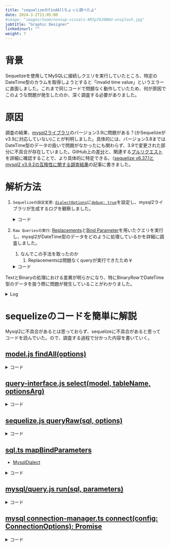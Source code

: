```yaml
---
title: "sequelizeのfindAllちょっと調べたよ"
date: 2024-3-2T11:05:00
#image: "images/team/nonsap-visuals-kMJp7620W6U-unsplash.jpg"
jobtitle: "Graphic Designer"
linkedinurl: ""
weight: 7
---
```



# 背景

Sequelizeを使用してMySQLに接続しクエリを実行していたところ、特定のDateTime型のカラムを取得しようとすると「invalid time value」というエラーに直面しました。これまで同じコードで問題なく動作していたため、何が原因でこのような問題が発生したのか、深く調査する必要がありました。

# 原因

調査の結果、[mysql2ライブラリ](https://www.npmjs.com/package/mysql2)のバージョン3.9に問題がある？(かSequelizeがv3.9に対応していない)ことが判明しました。具体的には、バージョン3.8まではDateTime型のデータの扱いで問題がなかったにも関わらず、3.9で変更された部分に不具合が存在していました。GitHub上の[差分](https://github.com/sidorares/node-mysql2/compare/v3.8.0...v3.9.0)と、関連する[プルリクエスト](https://github.com/sidorares/node-mysql2/pull/2398)を詳細に確認することで、より具体的に特定できる。（[sequelize v6.37.1とmysql2 v3.9.2の互換性に関する調査結果](/learning/sequelize-v6-37-1-mysql2-v3-9-2-compatibility/)の記事に書きました。

# 解析方法

1. `Sequelizeの設定変更`: [`dialectOptions`](https://sequelize.org/docs/v6/other-topics/dialect-specific-things/#mysql)に[`debug: true`](https://sidorares.github.io/node-mysql2/docs/examples/connections/create-pool#pooloptions)を設定し、mysql2ライブラリが生成するログを観察しました。

    <details>
    <summary>コード</summary>

      ```javascript
        const sequelize = new Sequelize(
            '[databaseName]',
            '[userId]',
            '[password]', 
            {
                host: db_host,
                dialect: 'mysql',
                timezone: '+09:00',
                benchmark: true,
                dialectOptions: {
                  debug : true
                }
          });
      ```
    </details>

2. `Raw Queriesの実行`: [Replacements](https://sequelize.org/docs/v6/core-concepts/raw-queries/#replacements)と[Bind Parameter](https://sequelize.org/docs/v6/core-concepts/raw-queries/#bind-parameter)を用いたクエリを実行し、mysql2がDateTime型のデータをどのように処理しているかを詳細に調査しました。
   1. なんでこの手法を取ったのか
      1. Replacementsは問題なくqueryが実行できたため￥

    <details>
    <summary>コード</summary>

      ```javascript
        // Replacements
        await sequelize.query(
          'SELECT callAt FROM calls WHERE status = ?',
          {
            replacements: ['active'],
            type: QueryTypes.SELECT
          }
        );

        // bind
        await sequelize.query(
          'SELECT callAt FROM calls WHERE status = $1',
          {
            bind: ['active'],
            type: QueryTypes.SELECT
          }
        );
      ```
    </details>

TextとBinaryの処理における差異が明らかになり、特にBinaryRowでDateTime型のデータを扱う際に問題が発生していることがわかりました。
<details>
<summary>Log</summary>

  ```javascript

  // Replacementsで実行した時のdatetime型の処理内容
  (function () {
    return class TextRow {
      constructor(fields) {
        const _this = this;
        for(let i=0; i<fields.length; ++i) {
          this[`wrap${i}`] = wrap(fields[i], _this);
        }
      }
      next(packet, fields, options) {
        this.packet = packet;
        const result = {};
        // "callAt": DATETIME
        result["callAt"] = options.typeCast(this.wrap0, function() { return packet.parseDateTime('+09:00') });
        return result;
      }
    };
  })()

  // bindで実行した時のdatetime型の処理内容
  (function(){
    return class BinaryRow {
      constructor() {
      }
      next(packet, fields, options) {
        const result = {};
        packet.readInt8();
        const nullBitmaskByte0 = packet.readInt8();
        // "callAt": DATETIME
        const fieldWrapper0 = wrap(fields[0], packet);
        if (nullBitmaskByte0 & 4)
        result["callAt"] = null;
        else {
          result["callAt"] = options.typeCast(fieldWrapper0, function() { return packet.readDateTime('+09:00'); });
        }
        return result;
      }
    };
  })()
  ```
</details>


# sequelizeのコードを簡単に解説

Mysql2に不具合があるとは思っておらず、sequelizeに不具合があると思って
コードを読んでいた。ので、調査する過程で分かった内容を書いていく。

## [model.js findAll(options)](https://github.com/sequelize/sequelize/blob/48181ced0e94577f19ed838b29a953602e631888/packages/core/src/model.js#L1343)

<details>
<summary>コード</summary>

```javascript
static async findAll(options) {
  if (options !== undefined && !isPlainObject(options)) {
    throw new sequelizeErrors.QueryError(
      'The argument passed to findAll must be an options object, use findByPk if you wish to pass a single primary key value',
    );
  }

  if (
    options !== undefined &&
    options.attributes &&
    !Array.isArray(options.attributes) &&
    !isPlainObject(options.attributes)
  ) {
    throw new sequelizeErrors.QueryError(
        'The attributes option must be an array of column names or an object',
    );
  }

  // optionsパラメータで
  // 無効なOptionが指定されていないか警告を出す
  const modelDefinition = this.modelDefinition;
  this._warnOnInvalidOptions(options, Object.keys(modelDefinition.attributes));

  const tableNames = {};
  tableNames[this.table] = true;
  options = cloneDeep(options) ?? {};

  setTransactionFromCls(options, this.sequelize);

  // デフォルトオプションを設定
  // optionsでnullやundefineの場合、初期値を設定する。（設定されている項目は何もしない
  defaultsLodash(options, { hooks: true, model: this });

  options.rejectOnEmpty = Object.hasOwn(options, 'rejectOnEmpty')
    ? options.rejectOnEmpty
    : this.options.rejectOnEmpty;

  this._conformIncludes(options, this);
  this._injectScope(options);

  if (options.hooks) {
    await this.hooks.runAsync('beforeFind', options);
    this._conformIncludes(options, this);
  }

  // Attributeにexcludeやincludeに設定されている項目を精査する
  /*
  前提:
    export class User extends Model {
      @Attribute(DataTypes.INTEGER)
      @PrimaryKey
      @AutoIncrement
      id;

      @Attribute(DataTypes.STRING)
      @NotNull
      username; // 'username' 属性を追加

      @Attribute(DataTypes.STRING)
      @NotNull
      password; // 'password' 属性を追加

      @Attribute(DataTypes.STRING)
      @NotNull
      email; // 'email' 属性を追加

      @Attribute(DataTypes.DATE)
      createdAt; // 'createdAt' 属性を追加
    }
  呼び出し方:
    User.findAll(.findAll({
      attributes: {
        exclude: ['password', 'createdAt'],
        include: ['email', 'profilePicture']
      }
    }))の時_expandAttributesは動く
  input:
    let options = {
      attributes: {
        exclude: ['password', 'createdAt'],
        include: ['email', 'profilePicture']
      }
    };
  output:
    options = {
      attributes: ['id', 'username', 'email', 'profilePicture']
    };
  */
  this._expandAttributes(options);

  this._expandIncludeAll(options, options.model);

  if (options.hooks) {
    await this.hooks.runAsync('beforeFindAfterExpandIncludeAll', options);
  }

  // 仮想属性を持つAttributesが含まれる場合、対象ととなるAttributeをSelectのColumnに含める
  // 仮想属性に関連する実属性がクエリに含まれるようにする
  // https://sequelize.org/docs/v6/core-concepts/getters-setters-virtuals/#virtual-fields
  options.originalAttributes = this._injectDependentVirtualAttributes(options.attributes);

  // joinが必要な場合、設定を行う
  if (options.include) {
    options.hasJoin = true;
    _validateIncludedElements(options, tableNames);

    if (
      options.attributes &&
      !options.raw &&
      this.primaryKeyAttribute &&
      !options.attributes.includes(this.primaryKeyAttribute) &&
      (!options.group || !options.hasSingleAssociation || options.hasMultiAssociation)
    ) {
      options.attributes = [this.primaryKeyAttribute].concat(options.attributes);
    }
  }

  // attributesが未設定の場合、モデル定義から取得
  if (!options.attributes) {
    options.attributes = Array.from(modelDefinition.attributes.keys());
    options.originalAttributes = this._injectDependentVirtualAttributes(options.attributes);
  }

  mapFinderOptions(options, this);

  options = this._paranoidClause(this, options);

  if (options.hooks) {
    await this.hooks.runAsync('beforeFindAfterOptions', options);
  }

  const selectOptions = { ...options, tableNames: Object.keys(tableNames) };
  // - ModelからSQL構築および実行をしています。
  const results = await this.queryInterface.select(this, this.table, selectOptions);

  if (options.hooks) {
    await this.hooks.runAsync('afterFind', results, options);
  }

  if (isEmpty(results) && options.rejectOnEmpty) {
    if (typeof options.rejectOnEmpty === 'function') {
      throw new options.rejectOnEmpty();
    }

    if (typeof options.rejectOnEmpty === 'object') {
      throw options.rejectOnEmpty;
    }

    throw new sequelizeErrors.EmptyResultError();
  }

  // インクルード関連をいい感じにマッピングしてModelに詰める
  return await Model._findSeparate(results, options);
}

```

</details>

## [query-interface.js select(model, tableName, optionsArg)](https://github.com/sequelize/sequelize/blob/8b1f73ade0251a9ff5a9f76ddbc77dfe75003335/packages/core/src/dialects/abstract/query-interface.js#L566-L567)


<details>
<summary>コード</summary>

```javascript

  async select(model, tableName, optionsArg) {
    const minifyAliases = optionsArg.minifyAliases ?? this.sequelize.options.minifyAliases;
    const options = { ...optionsArg, type: QueryTypes.SELECT, model, minifyAliases };

  /**
   * この関数は、指定されたモデルとテーブル名を使用してSELECTクエリを実行します。
   * Sequelizeのクエリ生成機能を利用して、データベースからデータを取得します。
   * 
   * - Model Queryの例:
   *   `User.findAll()`は内部的に`SELECT id, username, email FROM Users`というSQLクエリに展開されます。
   * 
   * - Replacementsの使用例:
   *   `sequelize.query('SELECT * FROM users WHERE username = :username', {replacements: { username: 'john' }})`
   *   これにより、生成されるSQLは`SELECT * FROM Users WHERE username = 'john'`となります。
   *   Replacementsは、クエリ内のプレースホルダを安全に置換します。
   * 
   * - Bindの使用例:
   *   `sequelize.query('SELECT * FROM users WHERE username = $1', {bind: ['john']})`
   *   こちらでは、生成されるSQLは`SELECT * FROM Users WHERE username = $1`となり、
   *   `$1`は`bind`配列の最初の要素に置き換えられます。
   * 
   * replacementsはQueryGeneratorによって処理されますが、bindはQueryRawによって直接処理されます。
   */
    const sql = this.queryGenerator.selectQuery(tableName, options, model);

    // unlike bind, replacements are handled by QueryGenerator, not QueryRaw
    delete options.replacements;

    /**
     * `sequelize.queryRaw`メソッドを使用してSQLクエリを実行します。
     * 
     * `bind`の値は、クエリ実行時にプレースホルダーと置き換えられ、
     * このプロセスはデータベースドライバ（例：mysql2）によって管理されます。
     * 
     * データベースからのクエリ結果を返します。
     */
    return await this.sequelize.queryRaw(sql, options);
  }
```


</details>

## [sequelize.js queryRaw(sql, options)](https://github.com/sequelize/sequelize/blob/8b1f73ade0251a9ff5a9f76ddbc77dfe75003335/packages/core/src/sequelize.js#L638-L639)


<details>
<summary>コード</summary>

```javascript

  async queryRaw(sql, options) {
    /*省略*/

    options = { ...this.options.query, ...options, bindParameterOrder: null };

    let bindParameters;
    if (options.bind != null) {
      /*省略*/
      const mappedResult = mapBindParameters(sql, this.dialect);
      /*省略*/

      sql = mappedResult.sql;

      // used by dialects that support "INOUT" parameters to map the OUT parameters back the the name the dev used.
      options.bindParameterOrder = mappedResult.bindOrder;
      if (mappedResult.bindOrder == null) {
        bindParameters = options.bind;
      } else {
        bindParameters = mappedResult.bindOrder.map(key => {
          if (isBindArray) {
            return options.bind[key - 1];
          }

          return options.bind[key];
        });
      }
    }

    /*省略*/
    
    return await retry(async () => {
      /*省略*/

      // 実際にクエリを実行する。方言に応じたクエリ実装を使う
      // 例: MySQLならMySqlQueryをインスタンス化(https://github.com/sequelize/sequelize/blob/8b1f73ade0251a9ff5a9f76ddbc77dfe75003335/packages/core/src/dialects/mysql/query.js#L21-L22)
      // dialectをどれを使うかは、Sequelizeのインスタンス生成の時のdialectで決まります。(https://github.com/sequelize/sequelize/blob/8b1f73ade0251a9ff5a9f76ddbc77dfe75003335/packages/core/src/sequelize.js#L341-L342)
      /*
        const sequelize = new Sequelize(
            '[databaseName]',
            '[userId]',
            '[password]', 
            {
                host: db_host,
                dialect: 'mysql',
                timezone: '+09:00',
                benchmark: true,
                dialectOptions: {
                  debug : true
                }
          });
      */
      const query = new this.dialect.Query(connection, this, options);

      try {
        /*省略*/
        // クエリを走らせる
        return await query.run(sql, bindParameters, { minifyAliases: options.minifyAliases });
      } finally {
        /*省略*/
      }
    }, retryOptions);
  }

```

</details>

## [sql.ts mapBindParameters](https://github.com/sequelize/sequelize/blob/abca55ee52d959f95c98dc7ae8b8162005536d05/packages/core/src/utils/sql.ts#L316-L317)
 - [MysqlDialect](https://github.com/sequelize/sequelize/blob/abca55ee52d959f95c98dc7ae8b8162005536d05/packages/core/src/dialects/mysql/index.ts#L17-L18)


<details>
<summary>コード</summary>

```javascript

export function mapBindParameters(
  sqlString: string,
  dialect: AbstractDialect, // MysqlDialectとか
): {
  sql: string;
  bindOrder: string[] | null;
  parameterSet: Set<string>;
} {
  // バインドパラメータがクエリ内で出現する順序を追跡する配列
  const parameterCollector = dialect.createBindCollector();
  // クエリに含まれるすべてのバインドパラメータの名前の集合
  const parameterSet = new Set<string>();

  const newSql = mapBindParametersAndReplacements(
    sqlString,
    dialect,
    undefined,
    foundBindParamName => {
      parameterSet.add(foundBindParamName);

      return parameterCollector.collect(foundBindParamName);
    },
  );

  return { sql: newSql, bindOrder: parameterCollector.getBindParameterOrder(), parameterSet };
}

```

</details>

## [mysql/query.js run(sql, parameters)](https://github.com/sequelize/sequelize/blob/8b1f73ade0251a9ff5a9f76ddbc77dfe75003335/packages/core/src/dialects/mysql/query.js#L26-L27)


<details>
<summary>コード</summary>

```javascript

  async run(sql, parameters) {
    this.sql = sql;
    // connectionはconnection-manager.tsでインスタンス生成されたもの
    const { connection, options } = this;

    const showWarnings = this.sequelize.options.showWarnings || options.showWarnings;

    // log出力
    const complete = this._logQuery(sql, debug, parameters);

    if (parameters) {
      debug('parameters(%j)', parameters);
    }

    let results;

    try {
      if (parameters && parameters.length > 0) {
        results = await new Promise((resolve, reject) => {
          connection
            .execute(sql, parameters, (error, result) => (error ? reject(error) : resolve(result)))
            .setMaxListeners(100);
        });
      } else {
        results = await new Promise((resolve, reject) => {
          connection
            .query({ sql }, (error, result) => (error ? reject(error) : resolve(result)))
            .setMaxListeners(100);
        });
      }
    } catch (error) {
      /*
        Exception発生したときはrollbackしてLog出力
      */
      if (options.transaction && error.errno === ER_DEADLOCK) {
        // MySQL automatically rolls-back transactions in the event of a deadlock.
        // However, we still initiate a manual rollback to ensure the connection gets released - see #13102.
        try {
          await options.transaction.rollback();
        } catch {
          // Ignore errors - since MySQL automatically rolled back, we're
          // not that worried about this redundant rollback failing.
        }
      }

      error.sql = sql;
      error.parameters = parameters;
      throw this.formatError(error);
    } finally {
      complete();
    }

    /*省略*/

    return this.formatResults(results);
  }

```

</details>


## [mysql connection-manager.ts connect(config: ConnectionOptions): Promise<MySqlConnection>](https://github.com/sequelize/sequelize/blob/8b1f73ade0251a9ff5a9f76ddbc77dfe75003335/packages/core/src/dialects/mysql/connection-manager.ts#L74-L75)


<details>
<summary>コード</summary>


```javascript
async connect(config: ConnectionOptions): Promise<MySqlConnection> {
    assert(typeof config.port === 'number', 'port has not been normalized');

    const connectionConfig: MySqlConnectionOptions = {
      bigNumberStrings: false,
      supportBigNumbers: true,
      flags: ['-FOUND_ROWS'],
      // SequelizeのdialectOptionsをそのまま設定する。つまりmysql2 MySqlConnectionOptionsを設定できる！ここ重要
      ...config.dialectOptions,
      ...(config.host == null ? null : { host: config.host }),
      port: config.port,
      ...(config.username == null ? null : { user: config.username }),
      ...(config.password == null ? null : { password: config.password }),
      ...(config.database == null ? null : { database: config.database }),
      ...(!this.sequelize.options.timezone ? null : { timezone: this.sequelize.options.timezone }),
      typeCast: (field, next) => this.#typecast(field, next),
    };

    try {
      const connection: MySqlConnection = await createConnection(this.lib, connectionConfig);

      debug('connection acquired');

      connection.on('error', (error: unknown) => {
        /*省略*/
        switch (error.code) {
          case 'ESOCKET':
          case 'ECONNRESET':
          case 'EPIPE':
          case 'PROTOCOL_CONNECTION_LOST':
            void this.pool.destroy(connection);
            break;
          default:
        }
      });

      // timezoneをConectionするつど設定しているんだねーほえー
      if (!this.sequelize.config.keepDefaultTimezone && this.sequelize.options.timezone) {
        // set timezone for this connection
        // but named timezone are not directly supported in mysql, so get its offset first
        let tzOffset = this.sequelize.options.timezone;
        tzOffset = tzOffset.includes('/') ? dayjs.tz(undefined, tzOffset).format('Z') : tzOffset;
        await promisify(cb => connection.query(`SET time_zone = '${tzOffset}'`, cb))();
      }

      return connection;
    } catch (error) {
      /*省略*/
    }
  }
```

</details>
